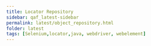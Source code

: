 ```yaml
---
title: Locator Repository
sidebar: qaf_latest-sidebar
permalink: latest/object_repository.html
folder: latest
tags: [Selenium,locator,java, webdriver, webelement]
---
```

